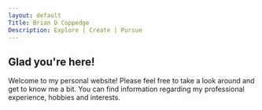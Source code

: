 ```yaml
---
layout: default
Title: Brian D Coppedge
Description: Explore | Create | Pursue
---
```


## Glad you're here!

Welcome to my personal website! Please feel free to take a look around and get to know me a bit. You can find information regarding my professional experience, hobbies and interests. 

